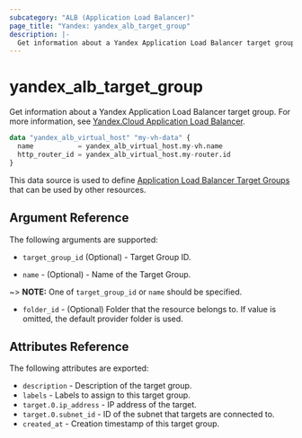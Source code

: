 ```yaml
---
subcategory: "ALB (Application Load Balancer)"
page_title: "Yandex: yandex_alb_target_group"
description: |-
  Get information about a Yandex Application Load Balancer target group.
---
```



# yandex_alb_target_group




Get information about a Yandex Application Load Balancer target group. For more information, see [Yandex.Cloud Application Load Balancer](https://cloud.yandex.com/en/docs/application-load-balancer/quickstart).

```terraform
data "yandex_alb_virtual_host" "my-vh-data" {
  name           = yandex_alb_virtual_host.my-vh.name
  http_router_id = yandex_alb_virtual_host.my-router.id
}
```

This data source is used to define [Application Load Balancer Target Groups](https://cloud.yandex.com/en/docs/application-load-balancer/concepts/target-group) that can be used by other resources.

## Argument Reference

The following arguments are supported:

* `target_group_id` (Optional) - Target Group ID.

* `name` - (Optional) - Name of the Target Group.

~> **NOTE:** One of `target_group_id` or `name` should be specified.

* `folder_id` - (Optional) Folder that the resource belongs to. If value is omitted, the default provider folder is used.

## Attributes Reference

The following attributes are exported:

* `description` - Description of the target group.
* `labels` - Labels to assign to this target group.
* `target.0.ip_address` - IP address of the target.
* `target.0.subnet_id` - ID of the subnet that targets are connected to.
* `created_at` - Creation timestamp of this target group.

